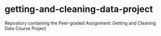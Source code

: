 # getting-and-cleaning-data-project
Repository containing the Peer-graded Assignment: Getting and Cleaning Data Course Project
